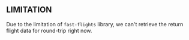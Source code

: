 ## LIMITATION

Due to the limitation of `fast-flights` library, we can't retrieve the return flight data for round-trip right now.